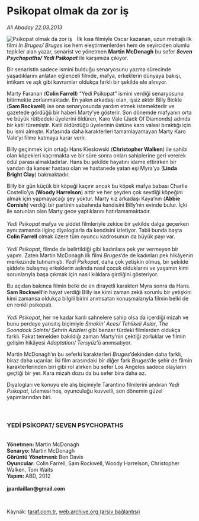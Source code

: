 # Psikopat olmak da zor iş

*Ali Abaday 22.03.2013*

<div class="yazi"><img align="left" alt="Psikopat olmak da zor iş" border="0" src="http://www.taraf.com.tr/fotoraflar/makaleler/psikopat-olmak-da-zor-is_4625_orijinal.jpg" style="border-right-width:10px; border-color:#FFFFFF"/><p>İlk kısa filmiyle Oscar kazanan, uzun metrajlı ilk filmi <i>In Bruges/ Bruges</i> ise hem eleştirmenlerden hem de seyirciden olumlu tepkiler alan yazar, senarist ve yönetmen <b>Martin McDonagh</b> bu sefer <b><i>Seven Psychopaths/ Yedi Psikopat</i></b> ile karşımıza çıkıyor.</p>
<p>Bir senaristin sadece ismini bulduğu senaryosunu yazma sürecinde yaşadıklarını anlatan eğlenceli filmde, mafya, erkeklerin dünyaya bakışı, intikam ve aşk gibi kavramlar oldukça farklı bir şekilde ele alınıyor.</p>
<p>Marty Faranan (<b>Colin Farrell</b>) “Yedi Psikopat” ismini verdiği senaryosunu bitirmekte zorlanmaktadır. En yakın arkadaşı olan, işsiz aktör Billy Bickle (<b>Sam Rockwell</b>) ise ona senaryosunda yardım etmek istemektedir ve gazetede gördüğü bir haberi Marty’ye gösterir. Son dönemde mafyanın orta ve büyük rütbedeki üyelerini öldüren, Karo Vale (Jack Of Diamonds) adında bir katil türemiştir. Katil öldürdüğü üyelerinin üstüne karo valesi bıraktığı için bu ismi almıştır. Kafasında daha karakterleri tamamlayamayan Marty Karo Vale’yi filme katmaya karar verir. </p>
<p>Billy geçinmek için ortağı Hans Kieslowski (<b>Christopher Walken</b>) ile sahibi olan köpekleri kaçırmakta ve bir süre sonra onları sahiplerine geri vererek ödül parası almaktadırlar. Hans bu şekilde hayatını idame ettirirken bir yandan da kanser hastası olan ve hastanede yatan eşi Myra’ya (<b>Linda Bright Clay</b>) bakmaktadır.</p>
<p>Billy bir gün küçük bir köpeği kaçırır ancak bu köpek mafya babası Charlie Costello’ya (<b>Woody Harrelson</b>) aittir ve her şeyden çok sevdiği köpeğini almak için yapmayacağı şey yoktur. Marty kız arkadaşı Kaya’nın (<b>Abbie Cornish</b>) verdiği bir partinin sabahında kendisini Billy’nin evinde bulur. İçki ile sorunları olan Marty gece yaptıklarını hatırlamamaktadır.<br/><br/><i>Yedi Psikopat</i> mafya ve şiddet filmleriyle zekice bir şekilde dalga geçerken aynı zamanda ilginç diyaloglarla da kendisini izletiyor. Tabii bunda başta <b>Colin Farrell</b> olmak üzere tüm oyuncu kadrosunun da büyük payı var.<br/><br/><i>Yedi Psikopat</i>, filmde de belirtildiği gibi kadınlara pek yer vermeyen bir yapım. Zaten Martin McDonagh ilk filmi <i>Bruges</i>’de de kadınları pek hikâyenin merkezinde tutmamıştı. <i>Yedi Psikopat</i>, daha çok yetişkin olmuş, bir şekilde şiddete bulaşmış erkeklerin aslında nasıl çocuk olduklarını ve yaşamın kimi sorunlarıyla başa çıkmak için nasıl kılıklara girdiğini gösteriyor.</p>
<p>Bu açıdan bakınca filmin belki de en dirayetli karakteri Myra sonra da Hans. <b>Sam Rockwell</b>’in hayat verdiği Billy ise kimi zaman zekâ sorunlu bir yetişkini kimi zamansa oldukça bilgili birini anımsatan konuşmalarıyla filmin belki de en renkli psikopatı.<br/><br/><i>Yedi Psikopat</i>, her ne kadar kanlı sahnelere sahip olsa da içerdiği mizah ve bunu perdeye yansıtış biçimiyle <i>Smokin’ Aces/ Tehlikeli Aslar</i>, <i>The Soondock Saints/ Şehrin Azizleri</i> gibi benzer türdeki filmlerden oldukça farklı. Fakat temelden bakıldığı zaman Marty’nin çektiği zorluklar ve filmin gelişim hikâyesi <i>Adaptation/ Tersyüz</i>’ü anımsatıyor.</p>
<p>Martin McDonagh’ın bu seferki karakterleri <i>Bruges</i>’dekinden daha farklı, biraz daha uçarılar. İki film arasındaki bir diğer fark <i>Bruges</i>’de şehir de filmin karakterlerinden biri gibi rol alırken bu sefer Los Angeles sadece olayların geçtiği bir yer. Kara mizah dozu da bu sefer bira daha az.</p>
<p>Diyalogları ve konuyu ele alış biçimiyle Tarantino filmlerini andıran <i>Yedi Psikopat</i>, izlemesi hoş, oyunculuğu kuvvetli, son dönemin güzel yapımlarından biri.<br/><br/><br/><b><i></i></b></p>
<h3>YEDİ PSİKOPAT/ SEVEN PSYCHOPATHS</h3>
<p><b><br/>Yönetmen: </b>Martin McDonagh<b><br/>Senaryo: </b>Martin McDonagh<b><br/>Görüntü Yönetmeni: </b>Ben Davis<b><br/>Oyuncular: </b>Colin Farrell, Sam Rockwell, Woody Harrelson, Christopher Walken, Tom Waits<b><br/>Yapım: </b>ABD, 2012<br/><br/><b>jpardaillan@gmail.com</b></p>
<p> </p>
</div>

Kaynak: [taraf.com.tr](http://www.taraf.com.tr/ali-abaday/makale-psikopat-olmak-da-zor-is.htm), [web.archive.org (arşiv bağlantısı)](http://web.archive.org/web/20131102170452/http://www.taraf.com.tr/ali-abaday/makale-psikopat-olmak-da-zor-is.htm)
